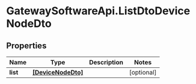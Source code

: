# GatewaySoftwareApi.ListDtoDeviceNodeDto

## Properties
Name | Type | Description | Notes
------------ | ------------- | ------------- | -------------
**list** | [**[DeviceNodeDto]**](DeviceNodeDto.md) |  | [optional] 


